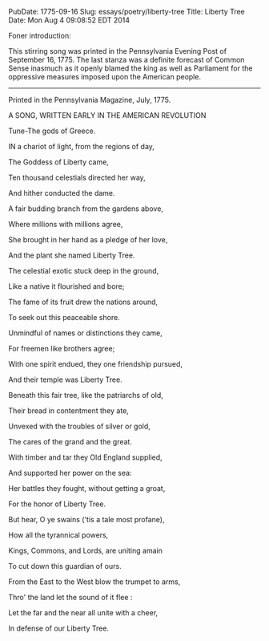 PubDate: 1775-09-16
Slug: essays/poetry/liberty-tree
Title: Liberty Tree
Date: Mon Aug  4 09:08:52 EDT 2014

   Foner introduction:

   This stirring song was printed in the Pennsylvania Evening Post of
   September 16, 1775. The last stanza was a definite forecast of Common
   Sense inasmuch as it openly blamed the king as well as Parliament for 
   the oppressive measures imposed upon the American people.



   *****************

   Printed in the Pennsylvania Magazine, July, 1775.





   A SONG, WRITTEN EARLY IN THE AMERICAN REVOLUTION



   Tune-The gods of Greece.



   IN a chariot of light, from the regions of day,

   The Goddess of Liberty came,

   Ten thousand celestials directed her way,

   And hither conducted the dame.



   A fair budding branch from the gardens above,

   Where millions with millions agree,

   She brought in her hand as a pledge of her love,

   And the plant she named Liberty Tree.



   The celestial exotic stuck deep in the ground,

   Like a native it flourished and bore;

   The fame of its fruit drew the nations around,

   To seek out this peaceable shore.

   Unmindful of names or distinctions they came,

   For freemen like brothers agree;

   With one spirit endued, they one friendship pursued,

   And their temple was Liberty Tree.



   Beneath this fair tree, like the patriarchs of old,

   Their bread in contentment they ate,

   Unvexed with the troubles of silver or gold,

   The cares of the grand and the great.

   With timber and tar they Old England supplied,

   And supported her power on the sea:

   Her battles they fought, without getting a groat,

   For the honor of Liberty Tree.



   But hear, O ye swains ('tis a tale most profane),

   How all the tyrannical powers,

   Kings, Commons, and Lords, are uniting amain

   To cut down this guardian of ours.

   From the East to the West blow the trumpet to arms,

   Thro' the land let the sound of it flee :

   Let the far and the near all unite with a cheer,

   In defense of our Liberty Tree.


